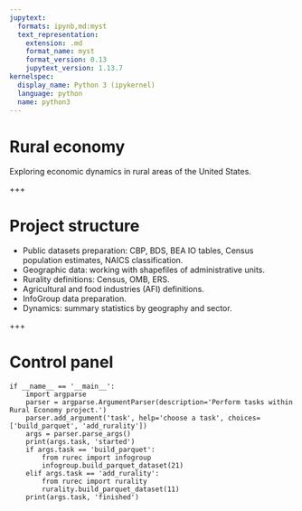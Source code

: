 ```yaml
---
jupytext:
  formats: ipynb,md:myst
  text_representation:
    extension: .md
    format_name: myst
    format_version: 0.13
    jupytext_version: 1.13.7
kernelspec:
  display_name: Python 3 (ipykernel)
  language: python
  name: python3
---
```


# Rural economy

Exploring economic dynamics in rural areas of the United States.

+++

# Project structure
 
- Public datasets preparation: CBP, BDS, BEA IO tables, Census population estimates, NAICS classification.
- Geographic data: working with shapefiles of administrative units.
- Rurality definitions: Census, OMB, ERS.
- Agricultural and food industries (AFI) definitions.
- InfoGroup data preparation.
- Dynamics: summary statistics by geography and sector.

+++

# Control panel

```{code-cell} ipython3
if __name__ == '__main__':
    import argparse
    parser = argparse.ArgumentParser(description='Perform tasks within Rural Economy project.')
    parser.add_argument('task', help='choose a task', choices=['build_parquet', 'add_rurality'])
    args = parser.parse_args()
    print(args.task, 'started')
    if args.task == 'build_parquet':
        from rurec import infogroup
        infogroup.build_parquet_dataset(21)
    elif args.task == 'add_rurality':
        from rurec import rurality
        rurality.build_parquet_dataset(11)
    print(args.task, 'finished')
```
